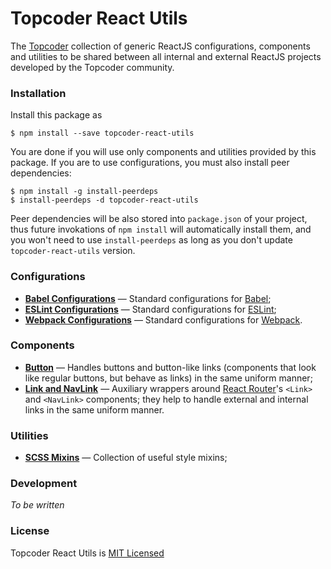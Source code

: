 # Topcoder React Utils
The [Topcoder](https://www.topcoder.com) collection of generic ReactJS
configurations, components and utilities to be shared between all internal and
external ReactJS projects developed by the Topcoder community.

### Installation
Install this package as
```
$ npm install --save topcoder-react-utils
```

You are done if you will use only components and utilities provided by this
package. If you are to use configurations, you must also install peer
dependencies:
```
$ npm install -g install-peerdeps
$ install-peerdeps -d topcoder-react-utils
```

Peer dependencies will be also stored into `package.json` of your project, thus
future invokations of `npm install` will automatically install them, and you
won't need to use `install-peerdeps` as long as you don't update
`topcoder-react-utils` version.

### Configurations
- [**Babel Configurations**](docs/babel-config.md) &mdash; Standard configurations
for [Babel](https://babeljs.io/);
- [**ESLint Configurations**](docs/eslint-config.md) &mdash; Standard
configurations for [ESLint](https://eslint.org/);
- [**Webpack Configurations**](docs/webpack-config.md) &mdash; Standard configurations for [Webpack](https://webpack.js.org/).

### Components
- [**Button**](docs/button.md) &mdash; Handles buttons and button-like links
(components that look like regular buttons, but behave as links) in the same
uniform manner;
- [**Link and NavLink**](docs/link-and-navlink.md) &mdash; Auxiliary wrappers
around [React Router](https://github.com/ReactTraining/react-router)'s `<Link>`
and `<NavLink>` components; they help to handle external and internal links in
the same uniform manner.

### Utilities
- [**SCSS Mixins**](docs/scss-mixins.md) &mdash; Collection of useful style
mixins;

### Development
*To be written*

### License
Topcoder React Utils is [MIT Licensed](LICENSE.md)
